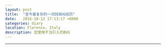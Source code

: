 ```yaml
---
layout: post
title:  "至今最复杂的一次DEBUG经历"
date:   2016-10-12 17:13:17 +0800
categories: diary
location: Florence, Italy
description: 宏使用不当引入的BUG 
---
```

---

